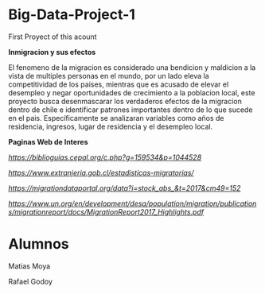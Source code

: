 # Big-Data-Project-1
First Proyect of this acount

**Inmigracion y sus efectos**

El fenomeno de la migracion es considerado una bendicion y maldicion a la vista de multiples personas en el mundo, por un lado eleva la competitividad de los paises, mientras que es acusado de elevar el desempleo y negar oportunidades de crecimiento a la poblacion local, este proyecto busca desenmascarar los verdaderos efectos de la migracion dentro de chile e identificar patrones importantes dentro de lo que sucede en el pais.
Específicamente se analizaran variables como años de residencia, ingresos, lugar de residencia y el desempleo local.

**Paginas Web de Interes**

*https://biblioguias.cepal.org/c.php?g=159534&p=1044528*

*https://www.extranjeria.gob.cl/estadisticas-migratorias/*

*https://migrationdataportal.org/data?i=stock_abs_&t=2017&cm49=152*

*https://www.un.org/en/development/desa/population/migration/publications/migrationreport/docs/MigrationReport2017_Highlights.pdf*

# Alumnos

Matias Moya

Rafael Godoy
